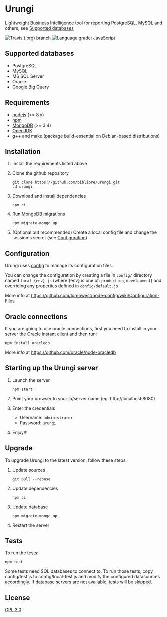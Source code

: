 # Urungi

Lightweight Business Intelligence tool for reporting PostgreSQL, MySQL
and others, see [Supported databases](#supported-databases)

[![Travis (.org) branch](https://img.shields.io/travis/biblibre/urungi/master.svg)](https://travis-ci.org/biblibre/urungi)
[![Language grade: JavaScript](https://img.shields.io/lgtm/grade/javascript/g/biblibre/urungi.svg?logo=lgtm&logoWidth=18)](https://lgtm.com/projects/g/biblibre/urungi/context:javascript)

## Supported databases

- PostgreSQL
- MySQL
- MS SQL Server
- Oracle
- Google Big Query


## Requirements

- [nodejs](https://nodejs.org) (>= 8.x)
- [npm](https://www.npmjs.com)
- [MongoDB](https://www.mongodb.org) (>= 3.4)
- [OpenJDK](http://openjdk.java.net/install/)
- g++ and make (package build-essential on Debian-based distributions)


## Installation

1. Install the requirements listed above
2. Clone the github repository

    ```
    git clone https://github.com/biblibre/urungi.git
    cd urungi
    ```

3. Download and install dependencies

    ```
    npm ci
    ```

4. Run MongoDB migrations

    ```
    npx migrate-mongo up
    ```

5. (Optional but recommended) Create a local config file and change the
   session's secret (see [Configuration](#configuration))

## Configuration

Urungi uses [config](https://www.npmjs.com/package/config) to manage its
configuration files.

You can change the configuration by creating a file in `config/` directory named
`local-{env}.js` (where {env} is one of: `production`, `development`) and
overriding any properties defined in `config/default.js`

More info at https://github.com/lorenwest/node-config/wiki/Configuration-Files


## Oracle connections

If you are going to use oracle connections, first you need to install in your
server the Oracle instant client and then run:

    npm install oracledb

More info at https://github.com/oracle/node-oracledb


## Starting up the Urungi server

1. Launch the server

    ```
    npm start
    ```

2. Point your browser to your ip/server name (eg. http://localhost:8080)
3. Enter the credentials

    - Username: `administrator`
    - Password: `urungi`

4. Enjoy!!!


## Upgrade

To upgrade Urungi to the latest version, follow these steps:

1. Update sources

    ```
    git pull --rebase
    ```

2. Update dependencies

    ```
    npm ci
    ```

3. Update database

    ```
    npx migrate-mongo up
    ```

4. Restart the server


## Tests

To run the tests:

    npm test

Some tests need SQL databases to connect to. To run those tests, copy
config/test.js to config/local-test.js and modify the configured datasources
accordingly. If database servers are not available, tests will be skipped.

## License

[GPL 3.0](https://opensource.org/licenses/GPL-3.0)
